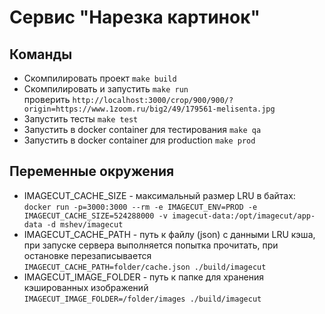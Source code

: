 # Сервис "Нарезка картинок"

## Команды
* Скомпилировать проект ```make build```
* Скомпилировать и запустить ```make run```  
проверить ```http://localhost:3000/crop/900/900/?origin=https://www.1zoom.ru/big2/49/179561-melisenta.jpg```
* Запустить тесты ```make test```
* Запустить в docker container для тестирования ```make qa```
* Запустить в docker container для production  ```make prod```

## Переменные окружения
* IMAGECUT_CACHE_SIZE - максимальный размер LRU в байтах:  
```docker run -p=3000:3000 --rm -e IMAGECUT_ENV=PROD -e IMAGECUT_CACHE_SIZE=524288000 -v imagecut-data:/opt/imagecut/app-data -d mshev/imagecut```
* IMAGECUT_CACHE_PATH - путь к файлу (json) с данными LRU кэша, при запуске сервера выполняется попытка прочитать, при остановке перезаписывается  
```IMAGECUT_CACHE_PATH=folder/cache.json ./build/imagecut```
* IMAGECUT_IMAGE_FOLDER - путь к папке для хранения кэшированных изображений  
```IMAGECUT_IMAGE_FOLDER=/folder/images ./build/imagecut```